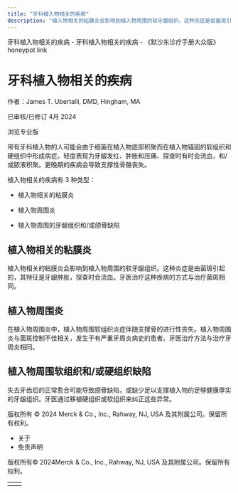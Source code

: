 ```yaml
---
title: "牙科植入物相关的疾病"
description: "植入物相关的粘膜炎会影响到植入物周围的软牙龈组织。这种炎症是由菌斑引起的，其特征是牙龈肿胀，探查时会流血。牙医治疗这种疾病的方式与治疗菌斑相同。"
---
```


﻿牙科植入物相关的疾病 \- 牙科植入物相关的疾病 \- 《默沙东诊疗手册大众版》 honeypot link

# 牙科植入物相关的疾病

作者：James T. Ubertalli, DMD, Hingham, MA

已审核/已修订 4月 2024

浏览专业版

带有牙科植入物的人可能会由于细菌在植入物底部积聚而在植入物锚固的软组织和硬组织中形成病症。轻度表现为牙龈发红、肿胀和压痛、探查时有时会流血，和/或脓液积聚。更晚期的疾病会导致支撑性骨骼丧失。

植入物相关的疾病有 3 种类型：

- 植入物相关的粘膜炎

- 植入物周围炎

- 植入物周围的牙龈组织和/或颌骨缺陷


## 植入物相关的粘膜炎

植入物相关的粘膜炎会影响到植入物周围的软牙龈组织。这种炎症是由菌斑引起的，其特征是牙龈肿胀，探查时会流血。牙医治疗这种疾病的方式与治疗菌斑相同。

## 植入物周围炎

在植入物周围炎中，植入物周围软组织炎症伴随支撑骨的进行性丧失。植入物周围炎与菌斑控制不佳相关，发生于有严重牙周炎病史的患者。牙医治疗方法与治疗牙周炎相同。

## 植入物周围软组织和/或硬组织缺陷

失去牙齿后的正常愈合可能导致颌骨缺陷，或缺少足以支撑植入物的足够健康厚实的牙龈组织。牙医通过移植硬组织或软组织来纠正这些异常。



版权所有 © 2024
Merck & Co., Inc., Rahway, NJ, USA 及其附属公司。保留所有权利。

- 关于
- 免责声明

版权所有© 2024Merck & Co., Inc., Rahway, NJ, USA 及其附属公司。保留所有权利。

|     |     |
| --- | --- |
|  |  |